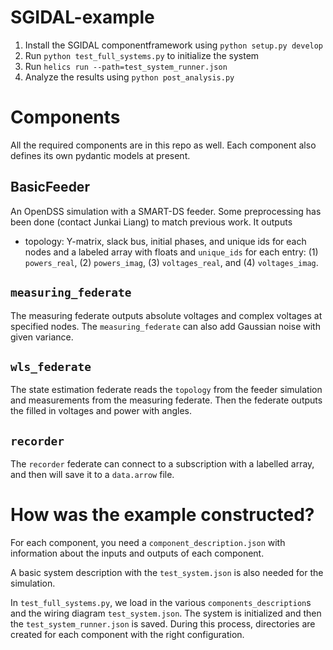 # SGIDAL-example

1. Install the SGIDAL componentframework using `python setup.py develop`
2. Run `python test_full_systems.py` to initialize the system
3. Run `helics run --path=test_system_runner.json`
4. Analyze the results using `python post_analysis.py`

# Components 

All the required components are in this repo as well. Each component
also defines its own pydantic models at present.

## BasicFeeder

An OpenDSS simulation with a SMART-DS feeder. Some preprocessing has been done
(contact Junkai Liang) to match previous work. It outputs
- topology: Y-matrix, slack bus, initial phases, and unique ids for each nodes
and a labeled array with floats and `unique_ids` for each entry: (1)
`powers_real`, (2) `powers_imag`, (3) `voltages_real`, and (4) `voltages_imag`.

## `measuring_federate`

The measuring federate outputs absolute voltages and complex voltages at specified nodes. The `measuring_federate` can also add Gaussian
noise with given variance.

## `wls_federate`

The state estimation federate reads the `topology` from the feeder simulation
and measurements from the measuring federate. Then the federate outputs the
filled in voltages and power with angles.

## `recorder`

The `recorder` federate can connect to a subscription with a labelled array, and
then will save it to a `data.arrow` file.

# How was the example constructed?

For each component, you need a `component_description.json` with
information about the inputs and outputs of each component.

A basic system description with the `test_system.json` is also
needed for the simulation.

In `test_full_systems.py`, we load in the various `components_description`s and
the wiring diagram `test_system.json`. The system is initialized and then the
`test_system_runner.json` is saved. During this process, directories are created
for each component with the right configuration.
